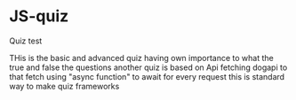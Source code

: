 # JS-quiz
Quiz test

THis is the basic and advanced quiz having own importance to what the true and false the questions 
another quiz is based on Api fetching dogapi to that fetch using "async function" to await for every request this is standard way to make quiz frameworks 
